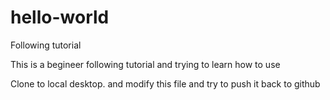 # hello-world
Following tutorial

This is a begineer following tutorial and trying to learn how to use

Clone to local desktop. and modify this file and try to push it back to github